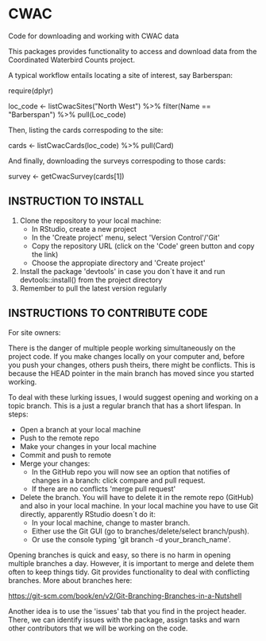 # CWAC
Code for downloading and working with CWAC data

This packages provides functionality to access and download data from the Coordinated Waterbird Counts project.

A typical workflow entails locating a site of interest, say Barberspan:

require(dplyr)

loc_code <- listCwacSites("North West") %>% filter(Name == "Barberspan") %>% pull(Loc_code)

Then, listing the cards correspoding to the site:

cards <- listCwacCards(loc_code) %>% pull(Card)

And finally, downloading the surveys correspoding to those cards:

survey <- getCwacSurvey(cards[1])

## INSTRUCTION TO INSTALL

1. Clone the repository to your local machine:
   - In RStudio, create a new project
   - In the 'Create project' menu, select 'Version Control'/'Git'
   - Copy the repository URL (click on the 'Code' green button and copy the link)
   - Choose the appropiate directory and 'Create project'
2. Install the package 'devtools' in case you don´t have it and run devtools::install() from the project directory
3. Remember to pull the latest version regularly

## INSTRUCTIONS TO CONTRIBUTE CODE

For site owners:

There is the danger of multiple people working simultaneously on the project code. If you make changes locally on your computer and, before you push your changes, others push theirs, there might be conflicts. This is because the HEAD pointer in the main branch has moved since you started working. 

To deal with these lurking issues, I would suggest opening and working on a topic branch. This is a just a regular branch that has a short lifespan. In steps:

- Open a branch at your local machine
- Push to the remote repo
- Make your changes in your local machine
- Commit and push to remote
- Merge your changes:
  - In the GitHub repo you will now see an option that notifies of changes in a branch: click compare and pull request.
  - If there are no conflicts 'merge pull request'
- Delete the branch. You will have to delete it in the remote repo (GitHub) and also in your local machine. In your local machine you have to use Git directly, apparently RStudio doesn´t do it:
  - In your local machine, change to master branch.
  - Either use the Git GUI (go to branches/delete/select branch/push).
  - Or use the console typing 'git branch -d your_branch_name'.

Opening branches is quick and easy, so there is no harm in opening multiple branches a day. However, it is important to merge and delete them often to keep things tidy. Git provides functionality to deal with conflicting branches. More about branches here:

https://git-scm.com/book/en/v2/Git-Branching-Branches-in-a-Nutshell

Another idea is to use the 'issues' tab that you find in the project header. There, we can identify issues with the package, assign tasks and warn other contributors that we will be working on the code.
